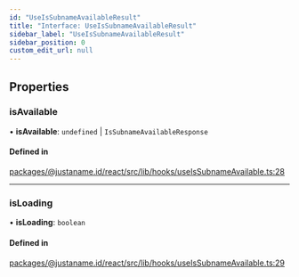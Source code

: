 ```yaml
---
id: "UseIsSubnameAvailableResult"
title: "Interface: UseIsSubnameAvailableResult"
sidebar_label: "UseIsSubnameAvailableResult"
sidebar_position: 0
custom_edit_url: null
---
```


## Properties

### isAvailable

• **isAvailable**: `undefined` \| `IsSubnameAvailableResponse`

#### Defined in

[packages/@justaname.id/react/src/lib/hooks/useIsSubnameAvailable.ts:28](https://github.com/JustaName-id/JustaName-sdk/blob/0b5bd45/packages/@justaname.id/react/src/lib/hooks/useIsSubnameAvailable.ts#L28)

___

### isLoading

• **isLoading**: `boolean`

#### Defined in

[packages/@justaname.id/react/src/lib/hooks/useIsSubnameAvailable.ts:29](https://github.com/JustaName-id/JustaName-sdk/blob/0b5bd45/packages/@justaname.id/react/src/lib/hooks/useIsSubnameAvailable.ts#L29)
